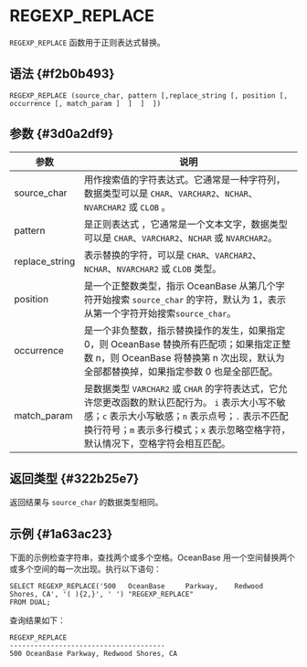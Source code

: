 REGEXP_REPLACE 
===================================



`REGEXP_REPLACE` 函数用于正则表达式替换。

语法 {#f2b0b493}
--------------

    REGEXP_REPLACE (source_char, pattern [,replace_string [, position [, occurrence [, match_param ]  ]  ]  ])



参数 {#3d0a2df9}
--------------



|       参数       |                                                                             说明                                                                             |
|----------------|------------------------------------------------------------------------------------------------------------------------------------------------------------|
| source_char    | 用作搜索值的字符表达式。它通常是一种字符列，数据类型可以是 `CHAR`、`VARCHAR2`、`NCHAR`、`NVARCHAR2` 或 `CLOB` 。                                                                             |
| pattern        | 是正则表达式 ，它通常是一个文本文字，数据类型可以是 `CHAR`、`VARCHAR2`、`NCHAR` 或 `NVARCHAR2`。                                                                                        |
| replace_string | 表示替换的字符，可以是 `CHAR`、`VARCHAR2`、`NCHAR`、`NVARCHAR2` 或 `CLOB` 类型。                                                                                             |
| position       | 是一个正整数类型，指示 OceanBase 从第几个字符开始搜索 `source_char` 的字符，默认为 1，表示从第一个字符开始搜索`source_char`。                                                                        |
| occurrence     | 是一个非负整数，指示替换操作的发生，如果指定 0，则 OceanBase 替换所有匹配项；如果指定正整数 n，则 OceanBase 将替换第 n 次出现，默认为全部都替换掉，如果指定参数 0 也是全部匹配。                                                   |
| match_param    | 是数据类型 `VARCHAR2` 或 `CHAR` 的字符表达式，它允许您更改函数的默认匹配行为。 `i` 表示大小写不敏感；`c` 表示大小写敏感；`n` 表示点号；`.` 表示不匹配换行符号；`m` 表示多行模式；`x` 表示忽略空格字符，默认情况下，空格字符会相互匹配。 |



返回类型 {#322b25e7}
----------------

返回结果与 `source_char` 的数据类型相同。

示例 {#1a63ac23}
--------------

下面的示例检查字符串，查找两个或多个空格。OceanBase 用一个空间替换两个或多个空间的每一次出现。执行以下语句：

    SELECT REGEXP_REPLACE('500   OceanBase     Parkway,    Redwood  Shores, CA', '( ){2,}', ' ') "REGEXP_REPLACE"
    FROM DUAL;



查询结果如下：

    REGEXP_REPLACE                        
    --------------------------------------
    500 OceanBase Parkway, Redwood Shores, CA


